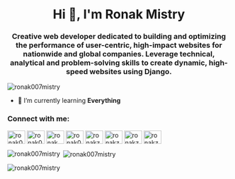 <h1 align="center">Hi 👋, I'm Ronak Mistry</h1>
<h3 align="center">Creative web developer dedicated to building and optimizing the performance of user-centric, high-impact websites for nationwide and global companies. Leverage technical, analytical and problem-solving skills to create dynamic, high-speed websites using Django.</h3>

<p align="left"> <img src="https://komarev.com/ghpvc/?username=ronak007mistry&label=Profile%20views&color=0e75b6&style=flat" alt="ronak007mistry" /> </p>



- 🌱 I’m currently learning **Everything**

<h3 align="left">Connect with me:</h3>
<p align="left">
<a href="https://dev.to/ronak007mistry" target="blank"><img align="center" src="https://cdn.jsdelivr.net/npm/simple-icons@3.0.1/icons/dev-dot-to.svg" alt="ronak007mistry" height="30" width="40" /></a>
<a href="https://twitter.com/ronak007mistry" target="blank"><img align="center" src="https://cdn.jsdelivr.net/npm/simple-icons@3.0.1/icons/twitter.svg" alt="ronak007mistry" height="30" width="40" /></a>
<a href="https://linkedin.com/in/ronak mistry" target="blank"><img align="center" src="https://cdn.jsdelivr.net/npm/simple-icons@3.0.1/icons/linkedin.svg" alt="ronak mistry" height="30" width="40" /></a>
<a href="https://instagram.com/ronak007mistry" target="blank"><img align="center" src="https://cdn.jsdelivr.net/npm/simple-icons@3.0.1/icons/instagram.svg" alt="ronak007mistry" height="30" width="40" /></a>
<a href="https://www.codechef.com/users/ronakzerocool" target="blank"><img align="center" src="https://cdn.jsdelivr.net/npm/simple-icons@3.1.0/icons/codechef.svg" alt="ronakzerocool" height="30" width="40" /></a>
<a href="https://www.hackerrank.com/ronakzerocool" target="blank"><img align="center" src="https://cdn.jsdelivr.net/npm/simple-icons@3.0.1/icons/hackerrank.svg" alt="ronakzerocool" height="30" width="40" /></a>
<a href="https://codeforces.com/profile/ronakzerocool" target="blank"><img align="center" src="https://cdn.jsdelivr.net/npm/simple-icons@3.0.1/icons/codeforces.svg" alt="ronakzerocool" height="30" width="40" /></a>
<a href="http://www.hackerearth.com/@ronakzerocool" target="blank"><img align="center" src="https://cdn.jsdelivr.net/npm/simple-icons@3.0.1/icons/hackerearth.svg" alt="ronakzerocool" height="30" width="40" /></a>
</p>

<p><img align="left" src="https://github-readme-stats.vercel.app/api/top-langs?username=ronak007mistry&show_icons=true&locale=en&layout=compact" alt="ronak007mistry" /></p>

<p>&nbsp;<img align="center" src="https://github-readme-stats.vercel.app/api?username=ronak007mistry&show_icons=true&locale=en" alt="ronak007mistry" /></p>

<p><img align="center" src="https://github-readme-streak-stats.herokuapp.com/?user=ronak007mistry&" alt="ronak007mistry" /></p>

